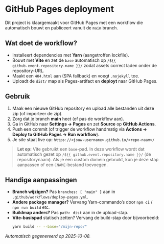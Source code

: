 # GitHub Pages deployment

Dit project is klaargemaakt voor GitHub Pages met een workflow die automatisch bouwt en publiceert vanuit de `main` branch.

## Wat doet de workflow?
- Installeert dependencies met **Yarn** (aangetroffen lockfile).
- Bouwt met **Vite** en zet de `base` automatisch op `/${{ github.event.repository.name }}/` zodat assets correct laden onder de repository-URL.
- Maakt een `404.html` aan (SPA fallback) en voegt `.nojekyll` toe.
- Uploadt de `dist/` map als Pages-artifact en **deployt** naar GitHub Pages.

## Gebruik
1. Maak een nieuwe GitHub repository en upload alle bestanden uit deze zip (of importeer de zip).
2. Zorg dat je branch **main** heet (of pas de workflow aan).
3. Ga in GitHub naar **Settings → Pages** en zet **Source** op **GitHub Actions**.
4. Push een commit (of trigger de workflow handmatig via **Actions → Deploy to GitHub Pages → Run workflow**).
5. Je site staat live op: `https://<jouw-username>.github.io/<repo-naam>/`

> **Let op:** Vite gebruikt een `base`-pad. In deze workflow wordt dat automatisch gezet op `/${{ github.event.repository.name }}/` (de repositorynaam). Als je een custom domein gebruikt, kun je deze stap aanpassen of een `CNAME`-bestand toevoegen.

## Handige aanpassingen
- **Branch wijzigen?** Pas `branches: [ "main" ]` aan in `.github/workflows/deploy-pages.yml`.
- **Andere package manager?** Vervang Yarn-commando’s door `npm ci` / `npm run build` etc.
- **Buildmap anders?** Pas `path: dist` aan in de upload-stap.
- **Vite-basispad** statisch zetten? Vervang de build-stap door bijvoorbeeld:
  ```bash
  yarn build -- --base="/mijn-repo/"
  ```

_Automatisch gegenereerd op 2025-10-08._
